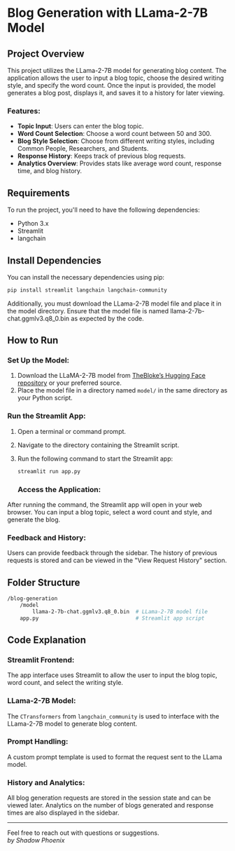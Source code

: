 # Blog Generation with LLama-2-7B Model


## Project Overview

This project utilizes the LLama-2-7B model for generating blog content. The application allows the user to input a blog topic, choose the desired writing style, and specify the word count. Once the input is provided, the model generates a blog post, displays it, and saves it to a history for later viewing.

### Features:
- **Topic Input**: Users can enter the blog topic.
- **Word Count Selection**: Choose a word count between 50 and 300.
- **Blog Style Selection**: Choose from different writing styles, including Common People, Researchers, and Students.
- **Response History**: Keeps track of previous blog requests.
- **Analytics Overview**: Provides stats like average word count, response time, and blog history.

## Requirements

To run the project, you'll need to have the following dependencies:

- Python 3.x
- Streamlit
- langchain


## Install Dependencies

You can install the necessary dependencies using pip:

```bash
pip install streamlit langchain langchain-community
```
Additionally, you must download the LLama-2-7B model file and place it in the model directory. Ensure that the model file is named llama-2-7b-chat.ggmlv3.q8_0.bin as expected by the code.

## How to Run

### Set Up the Model:
1. Download the LLaMA-2-7B model from [TheBloke’s Hugging Face repository](https://huggingface.co/TheBloke/Llama-2-7B-Chat-GGML) or your preferred source.
2. Place the model file in a directory named `model/` in the same directory as your Python script.

### Run the Streamlit App:
1. Open a terminal or command prompt.
2. Navigate to the directory containing the Streamlit script.
3. Run the following command to start the Streamlit app:

   ```bash
   streamlit run app.py
   ```
   ### Access the Application:
After running the command, the Streamlit app will open in your web browser. You can input a blog topic, select a word count and style, and generate the blog.

### Feedback and History:
Users can provide feedback through the sidebar. The history of previous requests is stored and can be viewed in the "View Request History" section.

## Folder Structure

```bash
/blog-generation
    /model
        llama-2-7b-chat.ggmlv3.q8_0.bin  # LLama-2-7B model file
    app.py                               # Streamlit app script
```
## Code Explanation

### Streamlit Frontend:
The app interface uses Streamlit to allow the user to input the blog topic, word count, and select the writing style.

### LLama-2-7B Model:
The `CTransformers` from `langchain_community` is used to interface with the LLama-2-7B model to generate blog content.

### Prompt Handling:
A custom prompt template is used to format the request sent to the LLama model.

### History and Analytics:
All blog generation requests are stored in the session state and can be viewed later. Analytics on the number of blogs generated and response times are also displayed in the sidebar.

---

Feel free to reach out with questions or suggestions.  
*by Shadow Phoenix*
